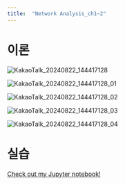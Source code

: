 ```yaml
---
title:  "Network Analysis_ch1~2"
---
```


이론
====

![KakaoTalk_20240822_144417128](https://github.com/user-attachments/assets/2326368a-d182-4751-a6a2-6e629fb6d8f9)

![KakaoTalk_20240822_144417128_01](https://github.com/user-attachments/assets/103ecd75-5cfb-4f42-91d2-e62af7955732)

![KakaoTalk_20240822_144417128_02](https://github.com/user-attachments/assets/4a1fd0ca-7f42-4fd4-a115-6a2be3700c78)

![KakaoTalk_20240822_144417128_03](https://github.com/user-attachments/assets/f58f1bfb-73a4-4f23-b823-aae41948aa7a)

![KakaoTalk_20240822_144417128_04](https://github.com/user-attachments/assets/91dc5978-fc6c-4d19-b790-8ed906692c89)

실습
====

[Check out my Jupyter notebook!](https://github.com/Bigime/deep_daiv.toy_project/blob/main/%EB%84%A4%ED%8A%B8%EC%9B%8C%ED%81%AC_%EC%B1%95%ED%84%B01-2.ipynb)
